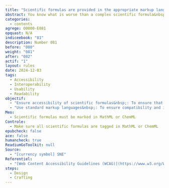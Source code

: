 ```yaml
---
title: "Scientific formulas are provided in the appropriate markup language (MathML, ChemML, etc.) "
abstract: You know what is worse than a complex scientific formula&nbsp;? A complex scientific formula that is not tagged correctly&nbsp;! Imagine a math teacher trying to read an equation that looks like an Egyptian precedent. To avoid this type of disaster, it is recommended to use tagged languages such as MathML or ChemML. Thus, even the more complicated formulas will be as readable as a children's storybook. Alors, faites plaisir à vos lecteurs et à vos systèmes de lecture, et adoptez les bonnes balises&nbsp;!
categories:
  - contents
agrege: O0000-E081
opquast: N/A
indiceebook: "81"
description: Number 081
before: "080"
weight: "081"
after: "082"
actif: "1"
layout: rules
date: 2024-12-03
tags:
  - Accessibility
  - Interoperability
  - Usability
  - Readability
objectif:
  - "Ensure accessibility of scientific formulas&nbsp;: To ensure that scientific formulas are readable and comprehensible by all users."
  - "Use standard markup languages&nbsp;: To ensure compatibility and interference of scientific formulas."
Meo:
  - Scientific formulas must be marked in MathML or ChemML
Controle:
  - Make sure all scientific formulas are tagged in MathML or ChemML
epubcheck: false
ace: false
humancheck: true
ReadiumGoToolkit: null
Source:
  - "[currency symbol] SNE"
Referentiel:
  - "[Web Content Accessibility Guidelines (WCAG)](https://www.w3.org/WAI/standards-guidelines/wcag/)"
steps:
  - Design
  - Crafting
---
```

